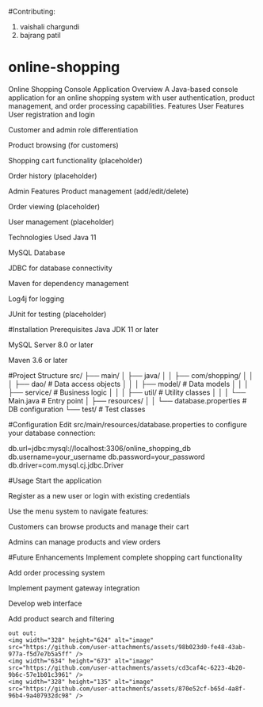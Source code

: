 #Contributing:
 1. vaishali chargundi
 2. bajrang patil
    
# online-shopping


Online Shopping Console Application
Overview
A Java-based console application for an online shopping system with user authentication, product management, and order processing capabilities.
Features
User Features
User registration and login

Customer and admin role differentiation

Product browsing (for customers)

Shopping cart functionality (placeholder)

Order history (placeholder)

Admin Features
Product management (add/edit/delete)

Order viewing (placeholder)

User management (placeholder)

Technologies Used
Java 11

MySQL Database

JDBC for database connectivity

Maven for dependency management

Log4j for logging

JUnit for testing (placeholder)

#Installation
Prerequisites
Java JDK 11 or later

MySQL Server 8.0 or later

Maven 3.6 or later


#Project Structure
src/
├── main/
│   ├── java/
│   │   ├── com/shopping/
│   │   │   ├── dao/        # Data access objects
│   │   │   ├── model/      # Data models
│   │   │   ├── service/    # Business logic
│   │   │   ├── util/       # Utility classes
│   │   │   └── Main.java   # Entry point
│   ├── resources/
│   │   └── database.properties # DB configuration
└── test/                   # Test classes


#Configuration
Edit src/main/resources/database.properties to configure your database connection:

db.url=jdbc:mysql://localhost:3306/online_shopping_db
db.username=your_username
db.password=your_password
db.driver=com.mysql.cj.jdbc.Driver

#Usage
Start the application

Register as a new user or login with existing credentials

Use the menu system to navigate features:

Customers can browse products and manage their cart

Admins can manage products and view orders

#Future Enhancements
Implement complete shopping cart functionality

Add order processing system

Implement payment gateway integration

Develop web interface

Add product search and filtering


    out out:
    <img width="328" height="624" alt="image" src="https://github.com/user-attachments/assets/98b023d0-fe48-43ab-977a-f5d7e7b5a5ff" />
    <img width="634" height="673" alt="image" src="https://github.com/user-attachments/assets/cd3caf4c-6223-4b20-9b6c-57e1b01c3961" />
    <img width="328" height="135" alt="image" src="https://github.com/user-attachments/assets/870e52cf-b65d-4a8f-96b4-9a407932dc98" />


